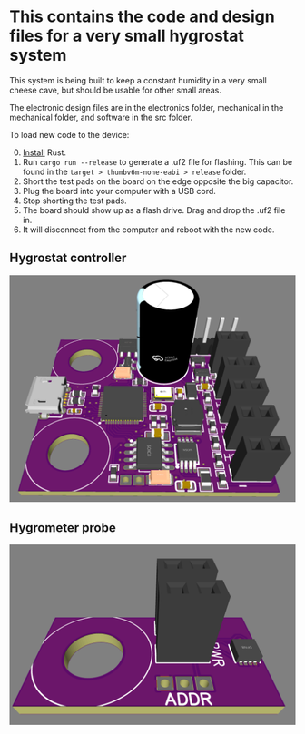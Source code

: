 # This contains the code and design files for a very small hygrostat system

This system is being built to keep a constant humidity in a very small cheese cave, but should be usable for other small areas.

The electronic design files are in the electronics folder, mechanical in the
mechanical folder, and software in the src folder.

To load new code to the device:

0. [Install](https://www.rust-lang.org/tools/install) Rust.
1. Run ```cargo run --release``` to generate a .uf2 file for flashing. This
can be found in the ```target > thumbv6m-none-eabi > release``` folder.
2. Short the test pads on the board on the edge opposite the big capacitor.
3. Plug the board into your computer with a USB cord.
4. Stop shorting the test pads.
5. The board should show up as a flash drive. Drag and drop the .uf2 file in.
6. It will disconnect from the computer and reboot with the new code.

## Hygrostat controller
![probe render](https://raw.githubusercontent.com/red2fred2/hygrostat/master/electronics/hygrostat-controller/render.png)

## Hygrometer probe
![probe render](https://raw.githubusercontent.com/red2fred2/hygrostat/master/electronics/hygrometer-probe/render.png)
 

